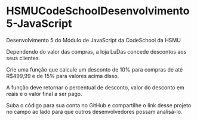 # HSMUCodeSchoolDesenvolvimento5-JavaScript
Desenvolvimento 5 do Módulo de JavaScript da CodeSchool da HSMU

Dependendo do valor das compras, a loja LuDas concede descontos aos seus clientes.

Crie uma função que calcule um desconto de 10% para compras de até R$499,99 e de 15% para valores acima disso.

A função deve retornar o percentual de desconto, valor do desconto em reais e o valor final a ser pago.

Suba o código para sua conta no GitHub e compartilhe o link desse projeto no campo ao lado para que outros desenvolvedores possam analisá-lo.
